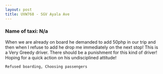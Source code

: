 ```yaml
---
layout: post
title: UVW768 - SGV Ayala Ave
---
```


### Name of taxi: N/a

When we are already on board he demanded to add 50php in our trip and then when I refuse to add he drop me immediately on the next stop! This is a Very Greedy driver. There should be a punishment for this kind of  driver! Hoping for a quick action on his undisciplined attitude!

```Refused boarding, Choosing passengers```
